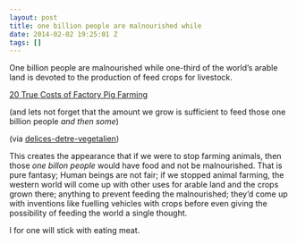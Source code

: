 ```yaml
---
layout: post
title: one billion people are malnourished while
date: 2014-02-02 19:25:01 Z
tags: []
---
```

One billion people are malnourished while one-third of the world’s arable land is devoted to the production of feed crops for livestock.

[20 True Costs of Factory Pig Farming](http://www.pigbusiness.co.uk/issues/20-facts/)

(and lets not forget that the amount we grow is sufficient to feed those one billion people _and then some_) 

(via [delices-detre-vegetalien](http://delices-detre-vegetalien.tumblr.com/))

This creates the appearance that if we were to stop farming animals, then those _one billon people_ would have food and not be malnourished. That is pure fantasy; Human beings are not fair; if we stopped animal farming, the western world will come up with other uses for arable land and the crops grown there; anything to prevent feeding the malnourished; they’d come up with inventions like fuelling vehicles with crops before even giving the possibility of feeding the world a single thought.

I for one will stick with eating meat.

